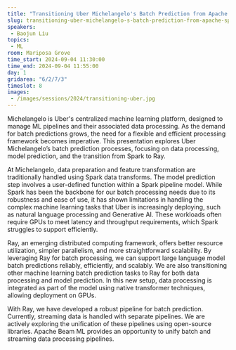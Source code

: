 ```yaml
---
title: "Transitioning Uber Michelangelo's Batch Prediction from Apache Spark to Ray"
slug: transitioning-uber-michelangelo-s-batch-prediction-from-apache-spark-to-ray
speakers:
 - Baojun Liu
topics:
 - ML
room: Mariposa Grove
time_start: 2024-09-04 11:30:00
time_end: 2024-09-04 11:55:00
day: 1
gridarea: "6/2/7/3"
timeslot: 8
images:
 - /images/sessions/2024/transitioning-uber.jpg 
---
```


Michelangelo is Uber's centralized machine learning platform, designed to manage ML pipelines and their associated data processing. As the demand for batch predictions grows, the need for a flexible and efficient processing framework becomes imperative. This presentation explores Uber Michelangelo’s batch prediction processes, focusing on data processing, model prediction, and the transition from Spark to Ray.

At Michelangelo, data preparation and feature transformation are traditionally handled using Spark data transforms. The model prediction step involves a user-defined function within a Spark pipeline model. While Spark has been the backbone for our batch processing needs due to its robustness and ease of use, it has shown limitations in handling the complex machine learning tasks that Uber is increasingly deploying, such as natural language processing and Generative AI. These workloads often require GPUs to meet latency and throughput requirements, which Spark struggles to support efficiently.

Ray, an emerging distributed computing framework, offers better resource utilization, simpler parallelism, and more straightforward scalability. By leveraging Ray for batch processing, we can support large language model batch predictions reliably, efficiently, and scalably. We are also transitioning other machine learning batch prediction tasks to Ray for both data processing and model prediction. In this new setup, data processing is integrated as part of the model using native transformer techniques, allowing deployment on GPUs.

With Ray, we have developed a robust pipeline for batch prediction. Currently, streaming data is handled with separate pipelines. We are actively exploring the unification of these pipelines using open-source libraries. Apache Beam ML provides an opportunity to unify batch and streaming data processing pipelines.